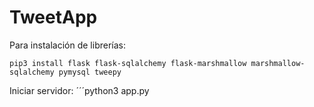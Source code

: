 # TweetApp

Para instalación de librerías:

```pip3 install flask flask-sqlalchemy flask-marshmallow marshmallow-sqlalchemy pymysql tweepy```

Iniciar servidor:
´´´python3 app.py
